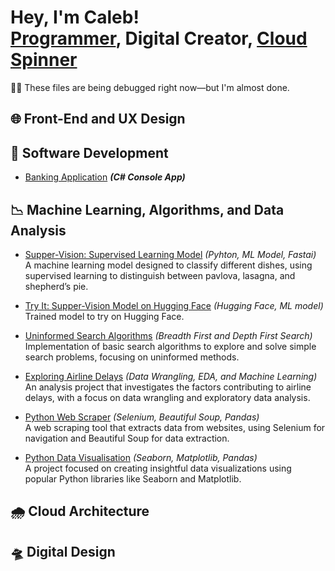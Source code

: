 <h1>Hey, I'm Caleb! <br/><a href="">Programmer</a>, <a /">Digital Creator</a>, <a href="">Cloud Spinner</a></h1>

<p>👨‍🔧 These files are being debugged right now—but I'm almost done.</p>

<h2>🌐 Front-End and UX Design</h2>

<h2>💾 Software Development</h2>

- <a href="https://github.com/Seecougsy/Banking-Console-Application">Banking Application</a> <b><i>(C# Console App)</b></i>

<h2>📉 Machine Learning, Algorithms, and Data Analysis</h2>

- [Supper-Vision: Supervised Learning Model](https://github.com/Seecougsy/FastAI-Image-Classifier) *(Pyhton, ML Model, Fastai)*  
  A machine learning model designed to classify different dishes, using supervised learning to distinguish between pavlova, lasagna, and shepherd’s pie.

- [Try It: Supper-Vision Model on Hugging Face]( https://huggingface.co/spaces/seecougsy/Fastai-lasagne-looker) *(Hugging Face, ML model)*  
  Trained model to try on Hugging Face.
  
- [Uninformed Search Algorithms](https://github.com/Seecougsy/Search-Algorithms/blob/master/Solution_Notebook.ipynb) *(Breadth First and Depth First Search)*  
  Implementation of basic search algorithms to explore and solve simple search problems, focusing on uninformed methods.

- [Exploring Airline Delays](https://github.com/Seecougsy/Data-Science-Project) *(Data Wrangling, EDA, and Machine Learning)*  
  An analysis project that investigates the factors contributing to airline delays, with a focus on data wrangling and exploratory data analysis.

- [Python Web Scraper](https://github.com/Seecougsy/Web-Scraper/blob/main/Caleb_Cougle_A2.ipyn) *(Selenium, Beautiful Soup, Pandas)*  
  A web scraping tool that extracts data from websites, using Selenium for navigation and Beautiful Soup for data extraction.

- [Python Data Visualisation](https://github.com/Seecougsy/Data-Visualisation) *(Seaborn, Matplotlib, Pandas)*  
  A project focused on creating insightful data visualizations using popular Python libraries like Seaborn and Matplotlib.



<h2>🌧️ Cloud Architecture</h2>



<h2>🛸 Digital Design</h2>

